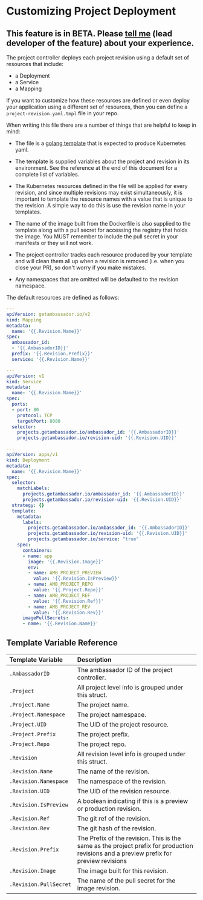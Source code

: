 # Customizing Project Deployment

## This feature is in BETA. Please [tell me](mailto:rhs@datawire.io?subject=Project%20CRD%20UX%20Feedback) (lead developer of the feature) about your experience.

The project controller deploys each project revision using a default set of resources that include:

 - a Deployment
 - a Service
 - a Mapping

If you want to customize how these resources are defined or even deploy your application using a different set of resources, then you can define a `project-revision.yaml.tmpl` file in your repo.

When writing this file there are a number of things that are helpful to keep in mind:

- The file is a [golang template](https://golang.org/pkg/text/template/) that is expected to produce Kubernetes yaml.

- The template is supplied variables about the project and revision in its environment. See the reference at the end of this document for a complete list of variables.

- The Kubernetes resources defined in the file will be applied for every revision, and since multiple revisions may exist simultaneously, it is important to template the resource names with a value that is unique to the revision. A simple way to do this is use the revision name in your templates.

- The name of the image built from the Dockerfile is also supplied to the template along with a pull secret for accessing the registry that holds the image. You MUST remember to include the pull secret in your manifests or they will not work.

- The project controller tracks each resource produced by your template and will clean them all up when a revision is removed (i.e. when you close your PR), so don't worry if you make mistakes.

- Any namespaces that are omitted will be defaulted to the revision namespace.

The default resources are defined as follows:

```yaml
---
apiVersion: getambassador.io/v2
kind: Mapping
metadata:
  name: '{{.Revision.Name}}'
spec:
  ambassador_id:
  - '{{.AmbassadorID}}'
  prefix: '{{.Revision.Prefix}}'
  service: '{{.Revision.Name}}'

---
apiVersion: v1
kind: Service
metadata:
  name: '{{.Revision.Name}}'
spec:
  ports:
  - port: 80
    protocol: TCP
    targetPort: 8080
  selector:
    projects.getambassador.io/ambassador_id: '{{.AmbassadorID}}'
    projects.getambassador.io/revision-uid: '{{.Revision.UID}}'

---
apiVersion: apps/v1
kind: Deployment
metadata:
  name: '{{.Revision.Name}}'
spec:
  selector:
    matchLabels:
      projects.getambassador.io/ambassador_id: '{{.AmbassadorID}}'
      projects.getambassador.io/revision-uid: '{{.Revision.UID}}'
  strategy: {}
  template:
    metadata:
      labels:
        projects.getambassador.io/ambassador_id: '{{.AmbassadorID}}'
        projects.getambassador.io/revision-uid: '{{.Revision.UID}}'
        projects.getambassador.io/service: "true"
    spec:
      containers:
      - name: app
        image: '{{.Revision.Image}}'
        env:
        - name: AMB_PROJECT_PREVIEW
          value: '{{.Revision.IsPreview}}'
        - name: AMB_PROJECT_REPO
          value: '{{.Project.Repo}}'
        - name: AMB_PROJECT_REF
          value: '{{.Revision.Ref}}'
        - name: AMB_PROJECT_REV
          value: '{{.Revision.Rev}}'
      imagePullSecrets:
      - name: '{{.Revision.Name}}'
```

## Template Variable Reference

| Template Variable         | Description               |
| :------------------------ | :------------------------ |
| `.AmbassadorID`           | The ambassador ID of the project controller. |
| `.Project`                | All project level info is grouped under this struct. |
| `.Project.Name`           | The project name. |
| `.Project.Namespace`      | The project namespace. |
| `.Project.UID`            | The UID of the project resource. |
| `.Project.Prefix`         | The project prefix. |
| `.Project.Repo`           | The project repo. |
| `.Revision`               | All revision level info is grouped under this struct. |
| `.Revision.Name`          | The name of the revision. |
| `.Revision.Namespace`     | The namespace of the revision. |
| `.Revision.UID`           | The UID of the revision resource. |
| `.Revision.IsPreview`     | A boolean indicating if this is a preview or production revision. |
| `.Revision.Ref`           | The git ref of the revision. |
| `.Revision.Rev`           | The git hash of the revision. |
| `.Revision.Prefix`        | The Prefix of the revision. This is the same as the project prefix for production revisions and a preview prefix for preview revisions |
| `.Revision.Image`         | The image built for this revision. |
| `.Revision.PullSecret`    | The name of the pull secret for the image revision. |
